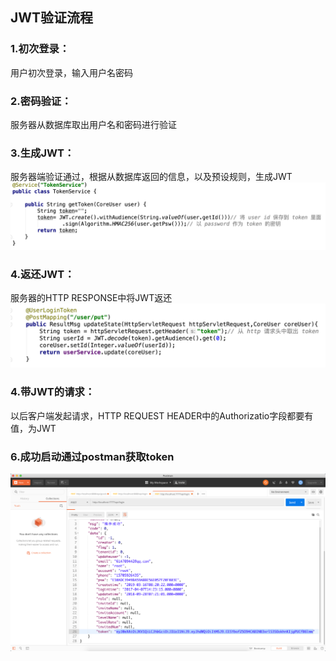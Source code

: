 ## JWT验证流程  
### 1.初次登录：  
用户初次登录，输入用户名密码
### 2.密码验证：  
服务器从数据库取出用户名和密码进行验证
### 3.生成JWT：
服务器端验证通过，根据从数据库返回的信息，以及预设规则，生成JWT  
![成功启动取到token](https://github.com/ZhuangWD/springboot/blob/master/img/生成JWT1.png)
### 4.返还JWT：
服务器的HTTP RESPONSE中将JWT返还
![成功启动取到token](https://github.com/ZhuangWD/springboot/blob/master/img/返回JWT.png)
### 4.带JWT的请求：  
以后客户端发起请求，HTTP REQUEST HEADER中的Authorizatio字段都要有值，为JWT
### 6.成功启动通过postman获取token
![成功启动取到token](https://github.com/ZhuangWD/springboot/blob/master/img/tokenImg.png)
